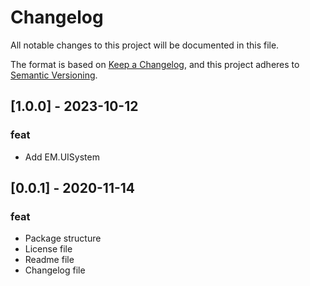 # Changelog
All notable changes to this project will be documented in this file.

The format is based on [Keep a Changelog](https://keepachangelog.com/en/1.0.0/),
and this project adheres to [Semantic Versioning](https://semver.org/spec/v2.0.0.html).

## [1.0.0] - 2023-10-12
### feat
- Add EM.UISystem

## [0.0.1] - 2020-11-14
### feat
- Package structure
- License file
- Readme file
- Changelog file